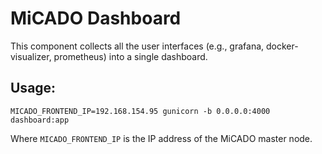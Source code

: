 # MiCADO Dashboard #
This component collects all the user interfaces (e.g., grafana,
docker-visualizer, prometheus) into a single dashboard.

## Usage: ##
```MICADO_FRONTEND_IP=192.168.154.95 gunicorn -b 0.0.0.0:4000 dashboard:app```

Where ```MICADO_FRONTEND_IP``` is the IP address of the MiCADO master node.
